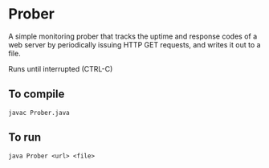 # Prober
A simple monitoring prober that tracks the uptime and response codes of a web server by
periodically issuing HTTP GET requests, and writes it out to a file.

Runs until interrupted (CTRL-C)

## To compile
```
javac Prober.java
```

## To run
```
java Prober <url> <file>
```
